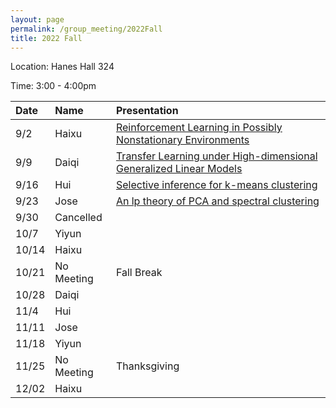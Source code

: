 ```yaml
---
layout: page
permalink: /group_meeting/2022Fall
title: 2022 Fall
---
```


Location: Hanes Hall 324

Time: 3:00 - 4:00pm



| Date    | Name       | Presentation |
| :----   | :----------------------|:------------ |
| 9/2  | Haixu | [Reinforcement Learning in Possibly Nonstationary Environments](https://arxiv.org/pdf/2203.01707.pdf) |
| 9/9  | Daiqi | [Transfer Learning under High-dimensional Generalized Linear Models](https://arxiv.org/pdf/2105.14328.pdf) | 
| 9/16 | Hui | [Selective inference for k-means clustering](https://arxiv.org/pdf/2203.15267.pdf) |
| 9/23 | Jose | [An lp theory of PCA and spectral clustering](https://projecteuclid.org/journals/annals-of-statistics/volume-50/issue-4/An-%E2%84%93p-theory-of-PCA-and-spectral-clustering/10.1214/22-AOS2196.full) |
| 9/30 | Cancelled |  |
| 10/7 | Yiyun |  |
| 10/14 | Haixu | |
| 10/21 | No Meeting | Fall Break |
| 10/28 | Daiqi |  |
| 11/4  | Hui | |
| 11/11 | Jose|  |
| 11/18 | Yiyun |   |
| 11/25 | No Meeting |  Thanksgiving |
| 12/02 | Haixu | |
